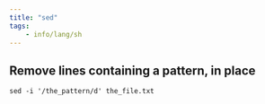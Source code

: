 ```yaml
---
title: "sed"
tags:
    - info/lang/sh
---
```


## Remove lines containing a pattern, in place

```shell
sed -i '/the_pattern/d' the_file.txt
```

